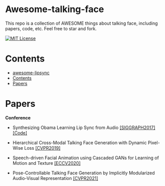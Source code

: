 # Awesome-talking-face
This repo is a collection of AWESOME things about talking face, including papers, code, etc. Feel free to star and fork.

[![MIT License](https://img.shields.io/badge/license-MIT-green.svg)](https://opensource.org/licenses/MIT) 


# Contents
- [awesome-lipsync](#awesome-lipsync)
- [Contents](#contents)
- [Papers](#papers)


# Papers
**Conference**
- Synthesizing Obama Learning Lip Sync from Audio [[SIGGRAPH2017]](https://grail.cs.washington.edu/projects/AudioToObama/siggraph17_obama.pdf) [[Code]](https://github.com/supasorn/synthesizing_obama_network_training)

- Hierarchical Cross-Modal Talking Face Generation with Dynamic Pixel-Wise Loss [[CVPR2019]](https://arxiv.org/pdf/1905.03820.pdf)

- Speech-driven Facial Animation using Cascaded GANs for Learning of Motion and Texture [[ECCV2020]](https://www.ecva.net/papers/eccv_2020/papers_ECCV/papers/123750409.pdf)

- Pose-Controllable Talking Face Generation by Implicitly Modularized Audio-Visual Representation [[CVPR2021]](https://arxiv.org/pdf/2104.11116.pdf)
